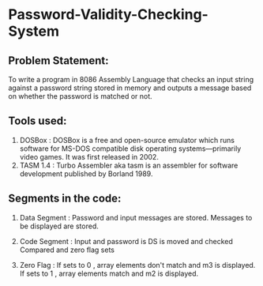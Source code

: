 # Password-Validity-Checking-System

## Problem Statement:
To write a program in 8086 Assembly Language that checks an input string against a password string stored in memory and outputs a message based on whether the password is matched or not.


## Tools used:
1. DOSBox : DOSBox is a free and open-source emulator which runs software for MS-DOS compatible disk operating systems—primarily video games. It was first released in               2002.
2. TASM 1.4 : Turbo Assembler aka tasm is an assembler for software development published by Borland 1989.


## Segments in the code:
1. Data Segment : Password and input messages are stored.
                  Messages to be displayed are stored.
                  
2. Code Segment : Input and password is DS is moved and checked
                  Compared and zero flag sets
               
3. Zero Flag : If sets to 0 , array elements don't match and m3 is displayed.
               If sets to 1 , array elements match and m2 is displayed.


